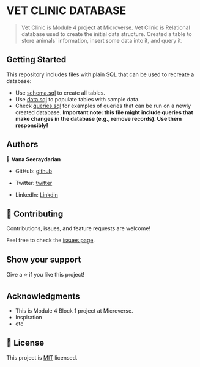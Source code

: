 # VET CLINIC DATABASE

> Vet Clinic is Module 4 project at Microverse. Vet Clinic is Relational database used to create the initial data structure. Created a table to store animals' information, insert some data into it, and query it.


## Getting Started

This repository includes files with plain SQL that can be used to recreate a database:

- Use [schema.sql](./schema.sql) to create all tables.
- Use [data.sql](./data.sql) to populate tables with sample data.
- Check [queries.sql](./queries.sql) for examples of queries that can be run on a newly created database. **Important note: this file might include queries that make changes in the database (e.g., remove records). Use them responsibly!**


## Authors

👤 **Vana Seeraydarian**

- GitHub: [github](https://github.com/VSeray)

- Twitter: [twitter](https://twitter.com/home)

- LinkedIn: [Linkdin](https://www.linkedin.com/in/vana-seraydarian-936687191/?lipi=urn%3Ali%3Apage%3Ad_flagship3_feed%3BNyso4dw6Tz6UBL%2Fqkjvtvw%3D%3D)

## 🤝 Contributing

Contributions, issues, and feature requests are welcome!

Feel free to check the [issues page](https://github.com/VSeray/Vet-Clinic-Database/issues).

## Show your support

Give a ⭐️ if you like this project!

## Acknowledgments

- This is Module 4 Block 1 project at Microverse.
- Inspiration
- etc

## 📝 License

This project is [MIT](https://github.com/microverseinc/readme-template/blob/master/MIT.md) licensed.
